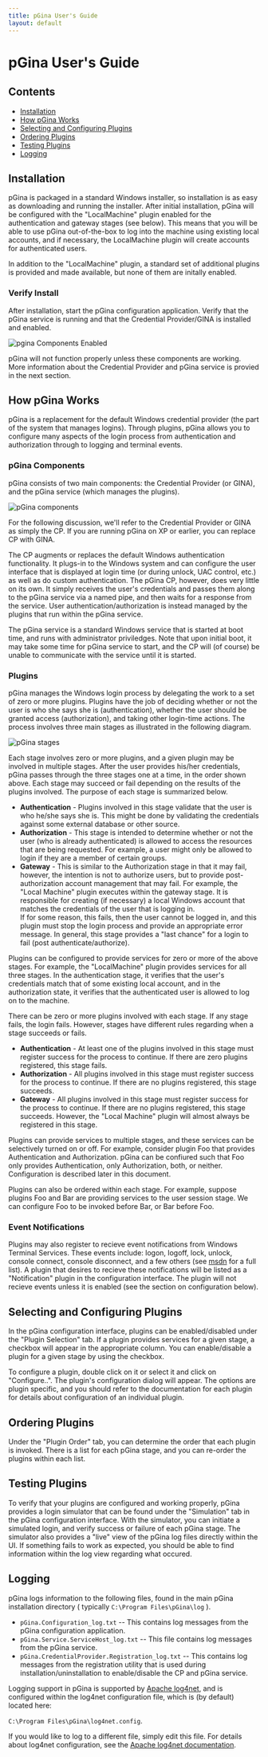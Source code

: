 ```yaml
---
title: pGina User's Guide
layout: default
---
```


pGina User's Guide
===================

## Contents
* [Installation](#install)
* [How pGina Works](#howworks)
* [Selecting and Configuring Plugins](#selecting)
* [Ordering Plugins](#ordering)
* [Testing Plugins](#testing)
* [Logging](#logging)

<h2 id="install">Installation</h2>

pGina is packaged in a standard Windows installer, so installation is as easy as
downloading and running the installer.  After initial installation, pGina will be
configured with the "LocalMachine" plugin enabled for the authentication 
and gateway stages (see below).  This means that you will be able to use 
pGina out-of-the-box to log 
into the machine using existing local accounts, and if necessary, the 
LocalMachine plugin will create accounts for authenticated users.

In addition to the "LocalMachine" plugin, a standard set of additional plugins 
is provided and made available, but none of them are initally enabled.

<h3>Verify Install</h3>

After installation, start the pGina configuration application.  Verify that the pGina service
is running and that the Credential Provider/GINA is installed and enabled.  

![pgina Components Enabled](images/components_green_screen.png)

pGina will not
function properly unless these components are working.  More information about
the Credential Provider and pGina service is provied in the next section.

<h2 id="howworks">How pGina Works</h2>

pGina is a replacement for the default Windows credential provider (the part
of the system that manages logins).  Through plugins, pGina allows you to
configure many aspects of the login process from authentication and authorization
through to logging and terminal events.

<h3>pGina Components</h3>

pGina consists of two main components:  the Credential Provider (or GINA), and the 
pGina service (which manages the plugins).

![pGina components](images/pgina_components.png)

For the following discussion, we'll refer to the Credential Provider or GINA as simply
the CP.  If you are running pGina on XP or earlier, you can replace CP with GINA.

The CP augments or replaces the default Windows
authentication functionality.  It plugs-in to the Windows
system and can configure the user interface that is displayed
at login time (or during unlock, UAC control, etc.) as well as do custom
authentication.  The pGina CP, however, does very 
little on its own.  It simply receives the user's credentials and passes
them along to the pGina service via a named pipe, and then waits for a response
from the service.  User authentication/authorization
is instead managed by the plugins that run within the pGina service.

The pGina service is a standard Windows service that is started at boot time,
and runs with administrator priviledges.  Note that upon initial boot, it may take 
some time for pGina service to start, and the CP will (of course) be unable to 
communicate with the service until it is started.

<h3 id="plugins">Plugins</h3>

pGina manages the Windows login process by delegating the work to a set of zero or more
plugins.  Plugins have the job of deciding whether or not the user is who she
says she is (authentication), whether the user should be granted access 
(authorization), and taking other login-time actions.  The process involves
three main stages as illustrated in the following diagram.

![pGina stages](images/pgina_stages.png)

Each stage involves zero or more plugins, and a given plugin may be involved
in multiple stages.  After the user provides his/her credentials, pGina passes through the three
stages one at a time, in the order shown above.  Each stage may succeed or 
fail depending on the results of the plugins involved.  The purpose of each
stage is summarized below.

* __Authentication__ - Plugins involved in this stage validate that the user is
  who he/she says she is.  This might be done by validating the credentials against
  some external database or other source.
* __Authorization__ - This stage is intended to determine whether or not the 
  user (who is already authenticated) is allowed to access the resources that
  are being requested.  For example, a user might only be allowed to login if 
  they are a member of certain groups.
* __Gateway__ - This is similar to the Authorization stage in that it may fail,
  however, the intention is not to authorize users, but to provide post-authorization
  account management that may fail.  For example, the "Local Machine" plugin 
  executes within the gateway stage.  It is responsible for creating (if necessary) a local
  Windows account that matches the credentials of the user that is logging in.  
  If for some reason, this fails, then the user cannot be logged in, and this
  plugin must stop the login process and provide an appropriate
  error message.  In general, this stage provides a "last chance" for a login
  to fail (post authenticate/authorize).
  
Plugins can be configured to provide services for zero or more of the above stages.
For example, the "LocalMachine" plugin provides services for all three stages.  In
the authentication stage, it verifies that the user's credentials match that of
some existing local account, and in the authorization state, it verifies that the
authenticated user is allowed to log on to the machine.

There can be zero or more plugins involved with each stage.  If any stage fails,
the login fails.  However, stages have different rules regarding when a stage
succeeds or fails.

* __Authentication__ - At least one of the plugins involved in this stage must register
  success for the process to continue.  If there are zero plugins registered, 
  this stage fails.
* __Authorization__ - All plugins involved in this stage must register success
  for the process to continue.  If there are no plugins registered, this stage
  succeeds.
* __Gateway__ - All plugins involved in this stage must register success for 
 the process to continue.  If there are no plugins registered, this stage
 succeeds.  However, the "Local Machine" plugin will almost always be registered
 in this stage.

Plugins can provide services to multiple stages, and these services can be
selectively turned on or off.  For example, consider plugin Foo that provides
Authentication and Authorization.  pGina can be confiured such that Foo only 
provides Authentication, only Authorization, both, or neither.  Configuration
is described later in this document.

Plugins can also be ordered within each stage.  For example, suppose plugins
Foo and Bar are providing services to the user session stage.  We can configure
Foo to be invoked before Bar, or Bar before Foo.

<h3>Event Notifications</h3>

Plugins may also register to recieve event notifications from Windows 
Terminal Services.  These events include: logon, logoff, lock, unlock,
console connect, console disconnect, and a few others (see 
[msdn](http://msdn.microsoft.com/en-us/library/system.serviceprocess.sessionchangereason.aspx)
for a full list).  A plugin that desires to
recieve these notifications will be listed as a "Notification"
plugin in the configuration interface.  The plugin will not recieve 
events unless it is enabled (see the section on configuration below).

<h2 id="selecting">Selecting and Configuring Plugins</h2>

In the pGina configuration interface, plugins can be enabled/disabled under
the "Plugin Selection" tab.  If a plugin provides services for a given stage,
a checkbox will appear in the appropriate column.  You can enable/disable a 
plugin for a given stage by using the checkbox.  

To configure a plugin, double click on it or select it and click on 
"Configure..".   The plugin's configuration dialog will appear.  The
options are plugin specific, and you should refer to the documentation for
each plugin for details about configuration of an individual plugin.

<h2 id="ordering">Ordering Plugins</h2>

Under the "Plugin Order" tab, you can determine the order that each plugin
is invoked.  There is a list for each pGina stage, and you can re-order the
plugins within each list.

<h2 id="testing">Testing Plugins</h2>

To verify that your plugins are configured and working properly, pGina provides
a login simulator that can be found under the "Simulation" tab in the pGina 
configuration interface.   With the simulator, you can initiate a simulated
login, and verify success or failure of each pGina stage.  The simulator also
provides a "live" view of the pGina log files directly within the UI.  If something
fails to work as expected, you should be able to find information within the 
log view regarding what occured.

<h2 id="logging">Logging</h2>

pGina logs information to the following files, found in the main pGina installation
directory ( typically `C:\Program Files\pGina\log` ).

* `pGina.Configuration_log.txt` -- This contains log messages from the pGina configuration
application.  
* `pGina.Service.ServiceHost_log.txt` -- This file contains log messages from the pGina service.
* `pGina.CredentialProvider.Registration_log.txt` -- This contains log messages from the
registration utility that is used during installation/uninstallation to enable/disable the
CP and pGina service.

Logging support in pGina is supported by [Apache log4net](http://logging.apache.org/log4net/),
and is configured within the log4net configuration file, which is (by default) located
here: 

`C:\Program Files\pGina\log4net.config`.  

If you would like to log to a different file,
simply edit this file.  For details about log4net configuration, see the 
[Apache log4net documentation](http://logging.apache.org/log4net/release/manual/introduction.html).
